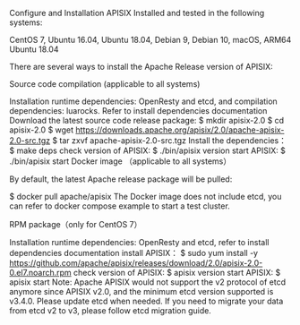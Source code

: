 Configure and Installation
APISIX Installed and tested in the following systems:

CentOS 7, Ubuntu 16.04, Ubuntu 18.04, Debian 9, Debian 10, macOS, ARM64 Ubuntu 18.04

There are several ways to install the Apache Release version of APISIX:

Source code compilation (applicable to all systems)

Installation runtime dependencies: OpenResty and etcd, and compilation dependencies: luarocks. Refer to install dependencies documentation
Download the latest source code release package:
$ mkdir apisix-2.0
$ cd apisix-2.0
$ wget https://downloads.apache.org/apisix/2.0/apache-apisix-2.0-src.tgz
$ tar zxvf apache-apisix-2.0-src.tgz
Install the dependencies：
$ make deps
check version of APISIX:
$ ./bin/apisix version
start APISIX:
$ ./bin/apisix start
Docker image （applicable to all systems）

By default, the latest Apache release package will be pulled:

$ docker pull apache/apisix
The Docker image does not include etcd, you can refer to docker compose example to start a test cluster.

RPM package（only for CentOS 7）

Installation runtime dependencies: OpenResty and etcd, refer to install dependencies documentation
install APISIX：
$ sudo yum install -y https://github.com/apache/apisix/releases/download/2.0/apisix-2.0-0.el7.noarch.rpm
check version of APISIX:
$ apisix version
start APISIX:
$ apisix start
Note: Apache APISIX would not support the v2 protocol of etcd anymore since APISIX v2.0, and the minimum etcd version supported is v3.4.0. Please update etcd when needed. If you need to migrate your data from etcd v2 to v3, please follow etcd migration guide.

